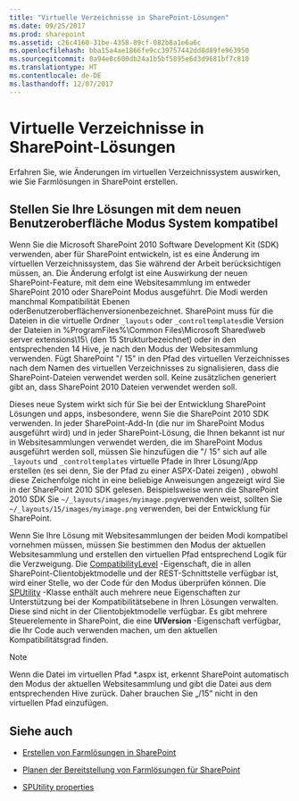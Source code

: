 ```yaml
---
title: "Virtuelle Verzeichnisse in SharePoint-Lösungen"
ms.date: 09/25/2017
ms.prod: sharepoint
ms.assetid: c26c4160-31be-4358-89cf-082b8a1e6a6c
ms.openlocfilehash: bba15a4ae1866fe9cc39757442dd8d89fe963950
ms.sourcegitcommit: 0a94e0c600db24a1b5bf5895e6d3d9681bf7c810
ms.translationtype: HT
ms.contentlocale: de-DE
ms.lasthandoff: 12/07/2017
---
```

# <a name="virtual-directories-in-sharepoint-solutions"></a>Virtuelle Verzeichnisse in SharePoint-Lösungen
Erfahren Sie, wie Änderungen im virtuellen Verzeichnissystem auswirken, wie Sie Farmlösungen in SharePoint erstellen.
## <a name="make-your-solutions-compatible-with-the-new-ui-mode-system"></a>Stellen Sie Ihre Lösungen mit dem neuen Benutzeroberfläche Modus System kompatibel

Wenn Sie die Microsoft SharePoint 2010 Software Development Kit (SDK) verwenden, aber für SharePoint entwickeln, ist es eine Änderung im virtuellen Verzeichnissystem, das Sie während der Arbeit berücksichtigen müssen, an. Die Änderung erfolgt ist eine Auswirkung der neuen SharePoint-Feature, mit dem eine Websitesammlung im entweder SharePoint 2010 oder SharePoint Modus ausgeführt. Die Modi werden manchmal Kompatibilität Ebenen oderBenutzeroberflächenversionenbezeichnet. SharePoint muss für die Dateien in die virtuelle Ordner  `_layouts` oder `_controltemplates`die Version der Dateien in %ProgramFiles%\\Common Files\\Microsoft Shared\\web server extensions\\15\\ (den 15 Strukturbezeichnet) oder in den entsprechenden 14 Hive, je nach den Modus der Websitesammlung verwenden. Fügt SharePoint "/ 15" in den Pfad des virtuellen Verzeichnisses nach dem Namen des virtuellen Verzeichnisses zu signalisieren, dass die SharePoint-Dateien verwendet werden soll. Keine zusätzlichen generiert gibt an, dass SharePoint 2010 Dateien verwendet werden soll.
  
    
    
Dieses neue System wirkt sich für Sie bei der Entwicklung SharePoint Lösungen und apps, insbesondere, wenn Sie die SharePoint 2010 SDK verwenden. In jeder SharePoint-Add-In (die nur im SharePoint Modus ausgeführt wird) und in jeder SharePoint-Lösung, die Ihnen bekannt ist nur in Websitesammlungen verwendet werden, die im SharePoint Modus ausgeführt werden soll, müssen Sie hinzufügen die "/ 15" sich auf alle  `_layouts` und `_controltemplates` virtuelle Pfade in Ihrer Lösung/App erstellen (es sei denn, Sie der Pfad zu einer ASPX-Datei zeigen) , obwohl diese Zeichenfolge nicht in eine beliebige Anweisungen angezeigt wird Sie in der SharePoint 2010 SDK gelesen. Beispielsweise wenn die SharePoint 2010 SDK Sie `~/_layouts/images/myimage.png`verwenden weist, sollten Sie  `~/_layouts/15/images/myimage.png` verwenden, bei der Entwicklung für SharePoint.
  
    
    
Wenn Sie Ihre Lösung mit Websitesammlungen der beiden Modi kompatibel vornehmen müssen, müssen Sie bestimmen den Modus der aktuellen Websitesammlung und erstellen den virtuellen Pfad entsprechend Logik für die Verzweigung. Die  [CompatibilityLevel]((https://msdn.microsoft.com/library/Microsoft.SharePoint.SPSite.CompatibilityLevel.aspx)) -Eigenschaft, die in allen SharePoint-Clientobjektmodelle und der REST-Schnittstelle verfügbar ist, wird einer Stelle, wo der Code für den Modus überprüfen können. Die [SPUtility]((https://msdn.microsoft.com/library/Microsoft.SharePoint.Utilities.SPUtility.aspx)) -Klasse enthält auch mehrere neue Eigenschaften zur Unterstützung bei der Kompatibilitätsebene in Ihren Lösungen verwalten. Diese sind nicht in der Clientobjektmodelle verfügbar. Es gibt mehrere Steuerelemente in SharePoint, die eine **UIVersion** -Eigenschaft verfügbar, die Ihr Code auch verwenden machen, um den aktuellen Kompatibilitätsgrad finden.
  
> [!NOTE] 
> Wenn die Datei im virtuellen Pfad *.aspx ist, erkennt SharePoint automatisch den Modus der aktuellen Websitesammlung und gibt die Datei aus dem entsprechenden Hive zurück. Daher brauchen Sie „/15“ nicht in den virtuellen Pfad einzufügen. 
  
    
    


## <a name="see-also"></a>Siehe auch
<a name="bk_addresources"> </a>


-  [Erstellen von Farmlösungen in SharePoint](build-farm-solutions-in-sharepoint.md)
    
  
-  [Planen der Bereitstellung von Farmlösungen für SharePoint]((http://blogs.technet.com/b/mspfe/archive/2013/02/04/planning-deployment-of-farm-solutions-for-sharepoint.aspx))
    
  
-  [SPUtility properties](http://msdn.microsoft.com/library/Properties.T:Microsoft.SharePoint.Utilities.SPUtility.aspx)
    
  


